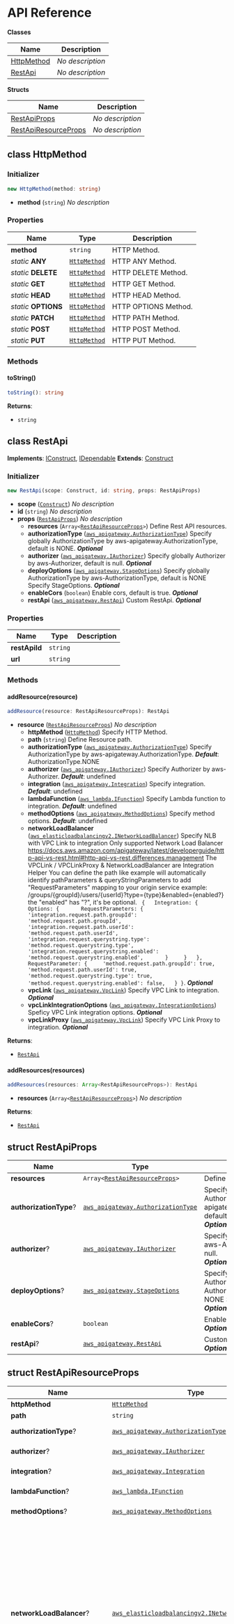 # API Reference

**Classes**

Name|Description
----|-----------
[HttpMethod](#softchef-cdk-restapi-httpmethod)|*No description*
[RestApi](#softchef-cdk-restapi-restapi)|*No description*


**Structs**

Name|Description
----|-----------
[RestApiProps](#softchef-cdk-restapi-restapiprops)|*No description*
[RestApiResourceProps](#softchef-cdk-restapi-restapiresourceprops)|*No description*



## class HttpMethod  <a id="softchef-cdk-restapi-httpmethod"></a>




### Initializer




```ts
new HttpMethod(method: string)
```

* **method** (<code>string</code>)  *No description*



### Properties


Name | Type | Description 
-----|------|-------------
**method** | <code>string</code> | HTTP Method.
*static* **ANY** | <code>[HttpMethod](#softchef-cdk-restapi-httpmethod)</code> | HTTP ANY Method.
*static* **DELETE** | <code>[HttpMethod](#softchef-cdk-restapi-httpmethod)</code> | HTTP DELETE Method.
*static* **GET** | <code>[HttpMethod](#softchef-cdk-restapi-httpmethod)</code> | HTTP GET Method.
*static* **HEAD** | <code>[HttpMethod](#softchef-cdk-restapi-httpmethod)</code> | HTTP HEAD Method.
*static* **OPTIONS** | <code>[HttpMethod](#softchef-cdk-restapi-httpmethod)</code> | HTTP OPTIONS Method.
*static* **PATCH** | <code>[HttpMethod](#softchef-cdk-restapi-httpmethod)</code> | HTTP PATH Method.
*static* **POST** | <code>[HttpMethod](#softchef-cdk-restapi-httpmethod)</code> | HTTP POST Method.
*static* **PUT** | <code>[HttpMethod](#softchef-cdk-restapi-httpmethod)</code> | HTTP PUT Method.

### Methods


#### toString() <a id="softchef-cdk-restapi-httpmethod-tostring"></a>



```ts
toString(): string
```


__Returns__:
* <code>string</code>



## class RestApi  <a id="softchef-cdk-restapi-restapi"></a>



__Implements__: [IConstruct](#constructs-iconstruct), [IDependable](#constructs-idependable)
__Extends__: [Construct](#constructs-construct)

### Initializer




```ts
new RestApi(scope: Construct, id: string, props: RestApiProps)
```

* **scope** (<code>[Construct](#constructs-construct)</code>)  *No description*
* **id** (<code>string</code>)  *No description*
* **props** (<code>[RestApiProps](#softchef-cdk-restapi-restapiprops)</code>)  *No description*
  * **resources** (<code>Array<[RestApiResourceProps](#softchef-cdk-restapi-restapiresourceprops)></code>)  Define Rest API resources. 
  * **authorizationType** (<code>[aws_apigateway.AuthorizationType](#aws-cdk-lib-aws-apigateway-authorizationtype)</code>)  Specify globally AuthorizationType by aws-apigateway.AuthorizationType, default is NONE. __*Optional*__
  * **authorizer** (<code>[aws_apigateway.IAuthorizer](#aws-cdk-lib-aws-apigateway-iauthorizer)</code>)  Specify globally Authorizer by aws-Authorizer, default is null. __*Optional*__
  * **deployOptions** (<code>[aws_apigateway.StageOptions](#aws-cdk-lib-aws-apigateway-stageoptions)</code>)  Specify globally AuthorizationType by aws-AuthorizationType, default is NONE Specify StageOptions. __*Optional*__
  * **enableCors** (<code>boolean</code>)  Enable cors, default is true. __*Optional*__
  * **restApi** (<code>[aws_apigateway.RestApi](#aws-cdk-lib-aws-apigateway-restapi)</code>)  Custom RestApi. __*Optional*__



### Properties


Name | Type | Description 
-----|------|-------------
**restApiId** | <code>string</code> | <span></span>
**url** | <code>string</code> | <span></span>

### Methods


#### addResource(resource) <a id="softchef-cdk-restapi-restapi-addresource"></a>



```ts
addResource(resource: RestApiResourceProps): RestApi
```

* **resource** (<code>[RestApiResourceProps](#softchef-cdk-restapi-restapiresourceprops)</code>)  *No description*
  * **httpMethod** (<code>[HttpMethod](#softchef-cdk-restapi-httpmethod)</code>)  Specify HTTP Method. 
  * **path** (<code>string</code>)  Define Resource path. 
  * **authorizationType** (<code>[aws_apigateway.AuthorizationType](#aws-cdk-lib-aws-apigateway-authorizationtype)</code>)  Specify AuthorizationType by aws-apigateway.AuthorizationType. __*Default*__: AuthorizationType.NONE
  * **authorizer** (<code>[aws_apigateway.IAuthorizer](#aws-cdk-lib-aws-apigateway-iauthorizer)</code>)  Specify Authorizer by aws-Authorizer. __*Default*__: undefined
  * **integration** (<code>[aws_apigateway.Integration](#aws-cdk-lib-aws-apigateway-integration)</code>)  Specify integration. __*Default*__: undefined
  * **lambdaFunction** (<code>[aws_lambda.IFunction](#aws-cdk-lib-aws-lambda-ifunction)</code>)  Specify Lambda function to integration. __*Default*__: undefined
  * **methodOptions** (<code>[aws_apigateway.MethodOptions](#aws-cdk-lib-aws-apigateway-methodoptions)</code>)  Specify method options. __*Default*__: undefined
  * **networkLoadBalancer** (<code>[aws_elasticloadbalancingv2.INetworkLoadBalancer](#aws-cdk-lib-aws-elasticloadbalancingv2-inetworkloadbalancer)</code>)  Specify NLB with VPC Link to integration Only supported Network Load Balancer https://docs.aws.amazon.com/apigateway/latest/developerguide/http-api-vs-rest.html#http-api-vs-rest.differences.management The VPCLink / VPCLinkProxy & NetworkLoadBalancer are Integration Helper You can define the path like example will automatically identify pathParameters & queryStringParameters to add "RequestParameters" mapping to your origin service example: /groups/{groupId}/users/{userId}?type={type}&enabled={enabled?} the "enabled" has "?", it's be optional. ``` {   Integration: {     Options: {       RequestParameters: {         'integration.request.path.groupId': 'method.request.path.groupId',         'integration.request.path.userId': 'method.request.path.userId',         'integration.request.querystring.type': 'method.request.querystring.type',         'integration.request.querystring.enabled': 'method.request.querystring.enabled',       }     }   },   RequestParameter: {     'method.request.path.groupId': true,     'method.request.path.userId': true,     'method.request.querystring.type': true,     'method.request.querystring.enabled': false,   } }```. __*Optional*__
  * **vpcLink** (<code>[aws_apigateway.VpcLink](#aws-cdk-lib-aws-apigateway-vpclink)</code>)  Specify VPC Link to integration. __*Optional*__
  * **vpcLinkIntegrationOptions** (<code>[aws_apigateway.IntegrationOptions](#aws-cdk-lib-aws-apigateway-integrationoptions)</code>)  Speficy VPC Link integration options. __*Optional*__
  * **vpcLinkProxy** (<code>[aws_apigateway.VpcLink](#aws-cdk-lib-aws-apigateway-vpclink)</code>)  Specify VPC Link Proxy to integration. __*Optional*__

__Returns__:
* <code>[RestApi](#softchef-cdk-restapi-restapi)</code>

#### addResources(resources) <a id="softchef-cdk-restapi-restapi-addresources"></a>



```ts
addResources(resources: Array<RestApiResourceProps>): RestApi
```

* **resources** (<code>Array<[RestApiResourceProps](#softchef-cdk-restapi-restapiresourceprops)></code>)  *No description*

__Returns__:
* <code>[RestApi](#softchef-cdk-restapi-restapi)</code>



## struct RestApiProps  <a id="softchef-cdk-restapi-restapiprops"></a>






Name | Type | Description 
-----|------|-------------
**resources** | <code>Array<[RestApiResourceProps](#softchef-cdk-restapi-restapiresourceprops)></code> | Define Rest API resources.
**authorizationType**? | <code>[aws_apigateway.AuthorizationType](#aws-cdk-lib-aws-apigateway-authorizationtype)</code> | Specify globally AuthorizationType by aws-apigateway.AuthorizationType, default is NONE.<br/>__*Optional*__
**authorizer**? | <code>[aws_apigateway.IAuthorizer](#aws-cdk-lib-aws-apigateway-iauthorizer)</code> | Specify globally Authorizer by aws-Authorizer, default is null.<br/>__*Optional*__
**deployOptions**? | <code>[aws_apigateway.StageOptions](#aws-cdk-lib-aws-apigateway-stageoptions)</code> | Specify globally AuthorizationType by aws-AuthorizationType, default is NONE Specify StageOptions.<br/>__*Optional*__
**enableCors**? | <code>boolean</code> | Enable cors, default is true.<br/>__*Optional*__
**restApi**? | <code>[aws_apigateway.RestApi](#aws-cdk-lib-aws-apigateway-restapi)</code> | Custom RestApi.<br/>__*Optional*__



## struct RestApiResourceProps  <a id="softchef-cdk-restapi-restapiresourceprops"></a>






Name | Type | Description 
-----|------|-------------
**httpMethod** | <code>[HttpMethod](#softchef-cdk-restapi-httpmethod)</code> | Specify HTTP Method.
**path** | <code>string</code> | Define Resource path.
**authorizationType**? | <code>[aws_apigateway.AuthorizationType](#aws-cdk-lib-aws-apigateway-authorizationtype)</code> | Specify AuthorizationType by aws-apigateway.AuthorizationType.<br/>__*Default*__: AuthorizationType.NONE
**authorizer**? | <code>[aws_apigateway.IAuthorizer](#aws-cdk-lib-aws-apigateway-iauthorizer)</code> | Specify Authorizer by aws-Authorizer.<br/>__*Default*__: undefined
**integration**? | <code>[aws_apigateway.Integration](#aws-cdk-lib-aws-apigateway-integration)</code> | Specify integration.<br/>__*Default*__: undefined
**lambdaFunction**? | <code>[aws_lambda.IFunction](#aws-cdk-lib-aws-lambda-ifunction)</code> | Specify Lambda function to integration.<br/>__*Default*__: undefined
**methodOptions**? | <code>[aws_apigateway.MethodOptions](#aws-cdk-lib-aws-apigateway-methodoptions)</code> | Specify method options.<br/>__*Default*__: undefined
**networkLoadBalancer**? | <code>[aws_elasticloadbalancingv2.INetworkLoadBalancer](#aws-cdk-lib-aws-elasticloadbalancingv2-inetworkloadbalancer)</code> | Specify NLB with VPC Link to integration Only supported Network Load Balancer https://docs.aws.amazon.com/apigateway/latest/developerguide/http-api-vs-rest.html#http-api-vs-rest.differences.management The VPCLink / VPCLinkProxy & NetworkLoadBalancer are Integration Helper You can define the path like example will automatically identify pathParameters & queryStringParameters to add "RequestParameters" mapping to your origin service example: /groups/{groupId}/users/{userId}?type={type}&enabled={enabled?} the "enabled" has "?", it's be optional. ``` {   Integration: {     Options: {       RequestParameters: {         'integration.request.path.groupId': 'method.request.path.groupId',         'integration.request.path.userId': 'method.request.path.userId',         'integration.request.querystring.type': 'method.request.querystring.type',         'integration.request.querystring.enabled': 'method.request.querystring.enabled',       }     }   },   RequestParameter: {     'method.request.path.groupId': true,     'method.request.path.userId': true,     'method.request.querystring.type': true,     'method.request.querystring.enabled': false,   } }```.<br/>__*Optional*__
**vpcLink**? | <code>[aws_apigateway.VpcLink](#aws-cdk-lib-aws-apigateway-vpclink)</code> | Specify VPC Link to integration.<br/>__*Optional*__
**vpcLinkIntegrationOptions**? | <code>[aws_apigateway.IntegrationOptions](#aws-cdk-lib-aws-apigateway-integrationoptions)</code> | Speficy VPC Link integration options.<br/>__*Optional*__
**vpcLinkProxy**? | <code>[aws_apigateway.VpcLink](#aws-cdk-lib-aws-apigateway-vpclink)</code> | Specify VPC Link Proxy to integration.<br/>__*Optional*__



